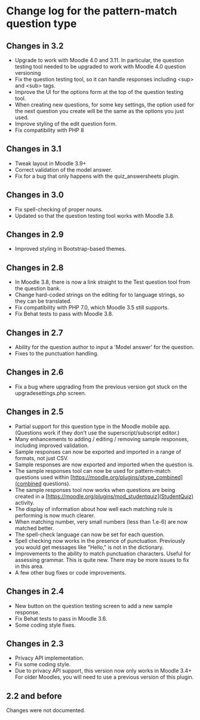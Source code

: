 # Change log for the pattern-match question type

## Changes in 3.2

* Upgrade to work with Moodle 4.0 and 3.11. In particular, the question testing tool needed to
  be upgraded to work with Moodle 4.0 question versioning 
* Fix the question testing tool, so it can handle responses including &lt;sup> and &lt;sub> tags.
* Improve the UI for the options form at the top of the question testing tool.
* When creating new questions, for some key settings, the option used for the next
  question you create will be the same as the options you just used.
* Improve styling of the edit question form.
* Fix compatibility with PHP 8


## Changes in 3.1

* Tweak layout in Moodle 3.9+
* Correct validation of the model answer.
* Fix for a bug that only happens with the quiz_answersheets plugin.


## Changes in 3.0

* Fix spell-checking of proper nouns.
* Updated so that the question testing tool works with Moodle 3.8.

## Changes in 2.9

* Improved styling in Bootstrap-based themes.


## Changes in 2.8

* In Moodle 3.8, there is now a link straight to the Test question tool from the question bank.
* Change hard-coded strings on the editing for to language strings, so they can be translated.
* Fix compatibility with PHP 7.0, which Moodle 3.5 still supports.
* Fix Behat tests to pass with Moodle 3.8.


## Changes in 2.7

* Ability for the question author to input a 'Model answer' for the question.
* Fixes to the punctuation handling.


## Changes in 2.6

* Fix a bug where upgrading from the previous version got stuck on the upgradesettings.php screen.


## Changes in 2.5

* Partial support for this question type in the Moodle mobile app. (Questions work if they don't use the superscript/subscript editor.)
* Many enhancements to adding / editing / removing sample responses, including improved validation.
* Sample responses can now be exported and imported in a range of formats, not just CSV.
* Sample responses are now exported and imported when the question is.
* The sample responses tool can now be used for pattern-match questions used within [https://moodle.org/plugins/qtype_combined](combined questions).
* The sample responses tool now works when questions are being created in a [https://moodle.org/plugins/mod_studentquiz](StudentQuiz) activity.
* The display of information about how well each matching rule is performing is now much clearer.
* When matching number, very small numbers (less than 1.e-6) are now matched better.
* The spell-check language can now be set for each question.
* Spell checking now works in the presence of punctuation. Previously you would get messages like "Hello," is not in the dictionary.
* Improvements to the ability to match punctuation characters. Useful for assessing grammar. This is quite new. There may be more issues to fix in this area.
* A few other bug fixes or code improvements.


## Changes in 2.4

* New button on the question testing screen to add a new sample response.
* Fix Behat tests to pass in Moodle 3.6.
* Some coding style fixes.


## Changes in 2.3

* Privacy API implementation.
* Fix some coding style.
* Due to privacy API support, this version now only works in Moodle 3.4+
  For older Moodles, you will need to use a previous version of this plugin.


## 2.2 and before

Changes were not documented.
